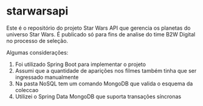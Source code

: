 # starwarsapi

Este é o repositório do projeto Star Wars API que gerencia os planetas do universo Star Wars. 
É publicado só para fins de analise do time B2W Digital no processo de seleção.

Algumas considerações:

1. Foi utilizado Spring Boot para implementar o projeto
2. Assumi que a quantidade de aparições nos filmes também tinha que ser ingressado manualmente
3. Na pasta NoSQL tem um comando MongoDB que valida o esquema da coleccao
4. Utilizei o Spring Data MongoDB que suporta transações síncronas
